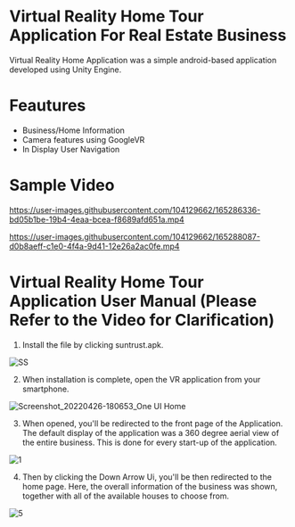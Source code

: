 # Virtual Reality Home Tour Application For Real Estate Business
Virtual Reality Home Application was a simple android-based application developed using Unity Engine.

# Feautures

* Business/Home Information
* Camera features using GoogleVR
* In Display User Navigation

# Sample Video
https://user-images.githubusercontent.com/104129662/165286336-bd05b1be-19b4-4eaa-bcea-f8689afd651a.mp4

https://user-images.githubusercontent.com/104129662/165288087-d0b8aeff-c1e0-4f4a-9d41-12e26a2ac0fe.mp4

# Virtual Reality Home Tour Application User Manual (Please Refer to the Video for Clarification)

1. Install the file by clicking suntrust.apk.

![SS](https://user-images.githubusercontent.com/104129662/165279953-a66dc279-247c-4e70-8561-313bdb95e3aa.jpg)

2. When installation is complete, open the VR application from your smartphone.

![Screenshot_20220426-180653_One UI Home](https://user-images.githubusercontent.com/104129662/165277980-b05d34cf-8f93-4ecc-8750-e7548d1304d4.jpg)

3. When opened, you'll be redirected to the front page of the Application. The default display of the application was a 360 degree aerial view of the entire business. This is done for every start-up of the application.

![1](https://user-images.githubusercontent.com/104129662/165281200-166452d3-c70e-4c17-b646-8864d6e46901.jpg)

4. Then by clicking the Down Arrow Ui, you'll be then redirected to the home page. Here, the overall information of the business was shown, together with all of the available houses to choose from.

![5](https://user-images.githubusercontent.com/104129662/165287780-fb49c79a-3398-4da7-b8bd-ca5a44a2dc97.jpg)




